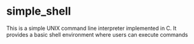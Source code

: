 # simple_shell
This is a simple UNIX command line interpreter implemented in C. It provides a basic shell environment where users can execute commands

